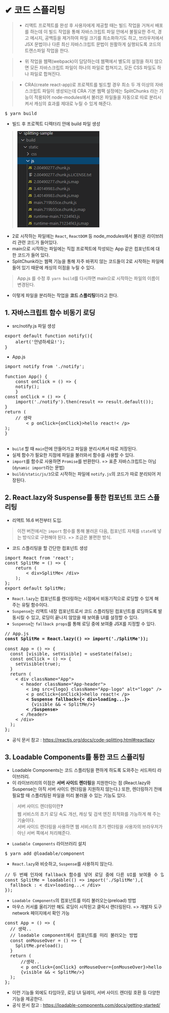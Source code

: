 # ✔ 코드 스플리팅

> - 리액트 프로젝트를 완성 후 사용자에게 제공할 때는 빌드 작업을 거쳐서 배포를 하는데 이 빌드 작업을 통해 자바스크립트 파일 안에서 불필요한 주석, 경고 메시지, 공백등을 제거하여 파일 크기를 최소화하기도 하고, 브라우저에서 JSX 문법이나 다른 최신 자바스크립트 문법이 원활하게 실행되도록 코드의 트랜스파일 작업을 한다.

> - 위 작업을 웹팩(webpack)이 담당하는데 웹팩에서 별도의 설정을 하지 않으면 모든 자바스크립트 파일이 하나의 파일로 합쳐지고, 모든 CSS 파일도 하나 파일로 합쳐진다.

> - CRA(create react-app)로 프로젝트를 빌드할 경우 최소 두 개 이상의 자바스크립트 파일이 생성되는데 CRA 기본 웹팩 설정에는 SplitChunks 라는 기능이 적용되어 node-modules에서 불러온 파일들을 자동으로 따로 분리시켜서 캐싱의 효과를 제대로 누릴 수 있게 해준다.

<pre>
$ yarn build
</pre>
- 빌드 후 프로젝트 디렉터리 안에 build 파일 생성

> ![build/static](img/1.PNG)

- 2로 시작하는 파일에는 <code>React</code>, <code>ReactDOM</code> 등 node_modules에서 불러온 라이브러리 관련 코드가 들어있다.
- main으로 시작하는 파일에는 직접 프로젝트에 작성되는 App 같은 컴포넌트에 대한 코드가 들어 있다.
- SplitChunk라는 웹팩 기능을 통해 자주 바뀌지 않는 코드들이 2로 시작하는 파일에 들어 있기 때문에 캐싱의 이점을 누릴 수 있다.
> App.js 를 수정 후 <code>yarn build</code>를 다시하면 main으로 시작하는 파일의 이름이 변경된다.
- 이렇게 파일을 분리하는 작업을 <b>코드 스플리팅</b>이라고 한다.

## 1. 자바스크립트 함수 비동기 로딩
- src/notify.js 파일 생성
<pre>
export default function notify(){
    alert('안녕하세요!');
}
</pre>
- App.js
<pre>
import notify from './notify';

function App() {
    const onClick = () => {
    notify();
    }
const onClick = () => {
    import('./notify').then(result => result.default());
}
return (
    // 생략
        < p onClick={onClick}>hello react!< /p>
);
}

</pre>

- <code>build</code> 할 때 <code>main</code>안에 안들어가고 파일을 분리시켜서 따로 저장된다.
- 실제 함수가 필요한 지점에 파일을 불러와서 함수를 사용할 수 있다. 
- <code>import</code>를 함수로 사용하면 <code>Promise</code>를 반환한다. => 표준 자바스크립트는 아님(<code>dynamic import</code>라는 문법)
- <code>build/static/js/3</code>으로 시작하는 파일에 <code>notify.js</code>의 코드가 따로 분리되어 저장된다.

## 2. React.lazy와 Suspense를 통한 컴포넌트 코드 스플리팅
- 리액트 16.6 버전부터 도입.
> 이전 버전에서는 <code>import</code> 함수를 통해 불러온 다음, 컴포넌트 자체를 <code>state</code>에 넣는 방식으로 구현해야 된다. => 조금은 불편한 방식.

- 코드 스플리팅을 할 간단한 컴포넌트 생성
<pre>
import React from 'react';
const SplitMe = () => {
    return (
        < div>SplitMe< /div>
    );
};
export default SplitMe;
</pre>

- <code>React.lazy</code>는 컴포넌트를 렌더링하는 시점에서 비동기적으로 로딩할 수 있게 해 주는 유틸 함수이다.
- <code>Suspense</code>는 리액트 내장 컴포넌트로서 코드 스플리팅된 컴포넌트를 로딩하도록 발동시킬 수 있고, 로딩이 끝나지 않았을 때 보여줄 UI를 설정할 수 있다.
- <code>Suspense</code>는 <code>fallback props</code>를 통해 로딩 중에 보여줄 JSX를 지정할 수 있다.
<pre>
// App.js
<b>const SplitMe = React.lazy(() => import('./SplitMe'));</b>

const App = () => {
  const [visible, setVisible] = useState(false);
  const onClick = () => {
    setVisible(true);
  }
  return (
    < div className="App">
      < header className="App-header">
        < img src={logo} className="App-logo" alt="logo" />
        < p onClick={onClick}>hello react!< /p>
        <b>< Suspense fallback={< div>loading...</ div>}></b>
          {visible && < SplitMe/>}
        <b>< /Suspense></b>
      < /header>
    < /div>
  );
};
</pre>

- 공식 문서 참고 : https://reactjs.org/docs/code-splitting.html#reactlazy

## 3. Loadable Components를 통한 코드 스플리팅
- Loadable Components는 코드 스플리팅을 편하게 하도록 도와주는 서드파티 라이브러리.
- 이 라이브러리의 이점은 <b>서버 사이드 렌더링</b>을 지원한다는 점 (React.lazy와 Suspense는 아직 서버 사이드 렌더링을 지원하지 않는다.) 
또한, 렌더링하기 전에 필요할 때 스플리팅된 파일을 미리 불러올 수 있는 기능도 있다.
> 서버 사이드 렌더링이란❓ <br>
웹 서비스의 초기 로딩 속도 개선, 캐싱 및 검색 엔진 최적화를 가능하게 해 주는 기술이다.<br>
서버 사이드 렌더링을 사용하면 웹 서비스의 초기 렌더링을 사용자의 브라우저가 아닌 서버 쪽에서 처리해준다.

- <code>Loadable Components</code> 라이브러리 설치
<pre>
$ yarn add @loadable/component
</pre>
- <code>React.lazy</code>와 비슷하고, <code>Suspense</code>를 사용하지 않는다.
<pre>
// 두 번째 인자에 fallback 함수를 넣어 로딩 중에 다른 UI를 보여줄 수 있다.
const SplitMe = loadable(() => import('./SplitMe'),{
  fallback : < div>loading...< /div>
});
</pre>
- <code>Loadable Components</code>의 컴포넌트를 미리 불러오는(preload) 방법
- 마우스 커서를 올리기만 해도 로딩이 시작된고 클릭시 랜더링된다. => 개발자 도구 network 페이지에서 확인 가능
<pre>
const App = () => {
  // 생략..
  // loadable component에서 컴포넌트를 미리 불러오는 방법
  const onMouseOver = () => {
    SplitMe.preload();
  }
  return (
      //생략..
      < p onClick={onClick} onMouseOver={onMouseOver}>hello react!< /p>
      {visible && < SplitMe/>}
  );
};
</pre>

- 이런 기능들 외에도 타임아웃, 로딩 UI 딜레이, 서버 사이드 렌더링 호환 등 다양한 기능을 제공한다.
- 공식 문서 참고 : https://loadable-components.com/docs/getting-started/